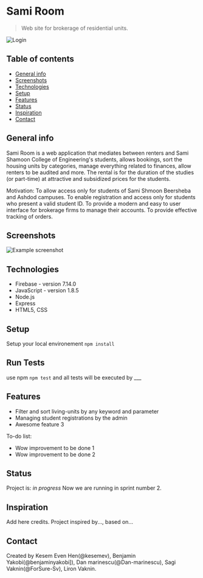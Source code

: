 # Sami Room
> Web site for brokerage of residential units.

![Login](https://github.com/benjaminyakobi/ProjectManagement/blob/develop/screenShots/loginPage.png)

## Table of contents
* [General info](#general-info)
* [Screenshots](#screenshots)
* [Technologies](#technologies)
* [Setup](#setup)
* [Features](#features)
* [Status](#status)
* [Inspiration](#inspiration)
* [Contact](#contact)

## General info
Sami Room is a web application that mediates between renters and Sami Shamoon College of Engineering's students, allows bookings, sort the housing units by categories, manage everything related to finances, allow renters to be audited and more.
The rental is for the duration of the studies (or part-time) at attractive and subsidized prices for the students.

Motivation:
To allow access only for students of Sami Shmoon Beersheba and Ashdod campuses.
To enable registration and access only for students who present a valid student ID.
To provide a modern and easy to user interface for brokerage firms to manage their accounts.
To provide effective tracking of orders.

## Screenshots
![Example screenshot](./img/screenshot.png)

## Technologies
* Firebase - version 7.14.0
* JavaScript - version 1.8.5
* Node.js
* Express
* HTML5, CSS

## Setup
Setup your local environement `npm install`

## Run Tests
use npm `npm test` and all tests will be executed by ___

## Features
* Filter and sort living-units by any keyword and parameter
* Managing student registrations by the admin
* Awesome feature 3

To-do list:
* Wow improvement to be done 1
* Wow improvement to be done 2

## Status
Project is: _in progress_
Now we are running in sprint number 2.

## Inspiration
Add here credits. Project inspired by..., based on...

## Contact
Created by Kesem Even Hen(@kesemev), Benjamin Yakobi(@benjaminyakobi]), Dan marinescu(@Dan-marinescu), Sagi Vaknin(@ForSure-Sv), Liron Vaknin. 
